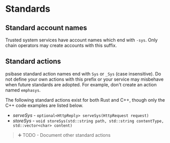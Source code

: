 # Standards

## Standard account names

Trusted system services have account names which end with `-sys`. Only chain operators may create accounts with this suffix.

## Standard actions

psibase standard action names end with `Sys` or `_Sys` (case insensitive). Do not define your own actions with this prefix or your service may misbehave when future standards are adopted. For example, don't create an action named `emphasys`.

The following standard actions exist for both Rust and C++, though only the C++ code examples are listed below.

- *serveSys* - `optional<HttpReply> serveSys(HttpRequest request)`
- *storeSys* - `void storeSys(std::string path, std::string contentType, std::vector<char> content)`

> ➕ TODO - Document other standard actions